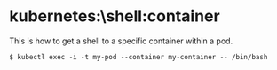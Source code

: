 # kubernetes:\shell:container

This is how to get a shell to a specific container within a pod.

``` shell title=""
$ kubectl exec -i -t my-pod --container my-container -- /bin/bash
```
